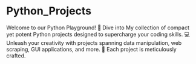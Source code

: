 # Python_Projects

Welcome to our Python Playground! 🐍 Dive into My collection of compact yet potent Python projects designed to supercharge your coding skills. 💻 Unleash your creativity with projects spanning data manipulation, web scraping, GUI applications, and more. 🚀 Each project is meticulously crafted.
